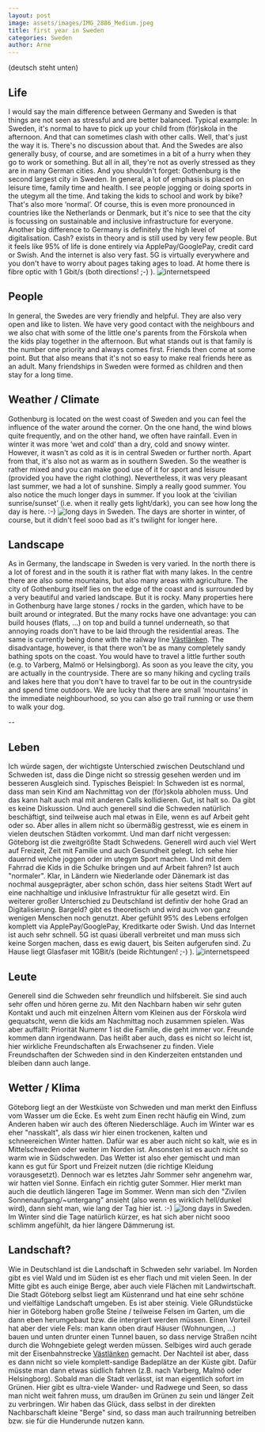 ```yaml
---
layout: post
image: assets/images/IMG_2886_Medium.jpeg
title: first year in Sweden
categories: Sweden
author: Arne
---
```

(deutsch steht unten)

## Life
I would say the main difference between Germany and Sweden is that things are not seen as stressful and are better balanced. Typical example: In Sweden, it's normal to have to pick up your child from (för)skola in the afternoon. And that can sometimes clash with other calls. Well, that's just the way it is. There's no discussion about that.  And the Swedes are also generally busy, of course, and are sometimes in a bit of a hurry when they go to work or something. But all in all, they're not as overly stressed as they are in many German cities. And you shouldn't forget: Gothenburg is the second largest city in Sweden.
In general, a lot of emphasis is placed on leisure time, family time and health. I see people jogging or doing sports in the utegym all the time. And taking the kids to school and work by bike? That's also more ‘normal’. Of course, this is even more pronounced in countries like the Netherlands or Denmark, but it's nice to see that the city is focussing on sustainable and inclusive infrastructure for everyone.
Another big difference to Germany is definitely the high level of digitalisation. Cash? exists in theory and is still used by very few people. But it feels like 95% of life is done entirely via ApplePay/GooglePay, credit card or Swish.
And the internet is also very fast. 5G is virtually everywhere and you don't have to worry about pages taking ages to load. At home there is fibre optic with 1 Gbit/s (both directions! ;-) ).
![internetspeed](assets/images/IMG_0601.jpg)

## People
In general, the Swedes are very friendly and helpful. They are also very open and like to listen. We have very good contact with the neighbours and we also chat with some of the little one's parents from the Förskola when the kids play together in the afternoon. But what stands out is that family is the number one priority and always comes first. Friends then come at some point. But that also means that it's not so easy to make real friends here as an adult. Many friendships in Sweden were formed as children and then stay for a long time.

## Weather / Climate
Gothenburg is located on the west coast of Sweden and you can feel the influence of the water around the corner. On the one hand, the wind blows quite frequently, and on the other hand, we often have rainfall. Even in winter it was more ‘wet and cold’ than a dry, cold and snowy winter. However, it wasn't as cold as it is in central Sweden or further north. Apart from that, it's also not as warm as in southern Sweden. So the weather is rather mixed and you can make good use of it for sport and leisure (provided you have the right clothing). Nevertheless, it was very pleasant last summer, we had a lot of sunshine. Simply a really good summer. You also notice the much longer days in summer. If you look at the ‘civilian sunrise/sunset’ (i.e. when it really gets light/dark), you can see how long the day is here. :-)
![long days in Sweden](/assets/images/IMG_45A2BB58B298-1.jpeg). The days are shorter in winter, of course, but it didn't feel sooo bad as it's twilight for longer here.

## Landscape
As in Germany, the landscape in Sweden is very varied. In the north there is a lot of forest and in the south it is rather flat with many lakes. In the centre there are also some mountains, but also many areas with agriculture. The city of Gothenburg itself lies on the edge of the coast and is surrounded by a very beautiful and varied landscape. But it is rocky. Many properties here in Gothenburg have large stones / rocks in the garden, which have to be built around or integrated. But the many rocks have one advantage: you can build houses (flats, ...) on top and build a tunnel underneath, so that annoying roads don't have to be laid through the residential areas. The same is currently being done with the railway line [Västlänken](https://www.trafikverket.se/vara-projekt/projekt-i-vastra-gotalands-lan/vastlanken/). The disadvantage, however, is that there won't be as many completely sandy bathing spots on the coast. You would have to travel a little further south (e.g. to Varberg, Malmö or Helsingborg). As soon as you leave the city, you are actually in the countryside. There are so many hiking and cycling trails and lakes here that you don't have to travel far to be out in the countryside and spend time outdoors. We are lucky that there are small ‘mountains’ in the immediate neighbourhood, so you can also go trail running or use them to walk your dog.


--
## Leben
Ich würde sagen, der wichtigste Unterschied zwischen Deutschland und Schweden ist, dass die Dinge nicht so stressig gesehen werden und im besseren Ausgleich sind. Typisches Beispiel: In Schweden ist es normal, dass man sein Kind am Nachmittag von der (för)skola abholen muss. Und das kann halt auch mal mit anderen Calls kollidieren. Gut, ist halt so. Da gibt es keine Diskussion.  Und auch generell sind die Schweden natürlich beschäftigt, sind teilweise auch mal etwas in Eile, wenn es auf Arbeit geht oder so. Aber alles in allem nicht so übermäßig gestresst, wie es einem in vielen deutschen Städten vorkommt. Und man darf nicht vergessen: Göteborg ist die zweitgrößte Stadt Schwedens.
Generell wird auch viel Wert auf Freizeit, Zeit mit Familie und auch Gesundheit gelegt. Ich sehe hier dauernd welche joggen oder im utegym Sport machen. Und mit dem Fahrrad die Kids in die Schulke bringen und auf Arbeit fahren? Ist auch "normaler". Klar, in Ländern wie Niederlande oder Dänemark ist das nochmal ausgeprägter, aber schon schön, dass hier seitens Stadt Wert auf eine nachhaltige und inklusive Infrastruktur für alle gesetzt wird.
Ein weiterer großer Unterschied zu Deutschland ist defintiv der hohe Grad an Digitalisierung. Bargeld? gibt es theoretisch und wird auch von ganz wenigen Menschen noch genutzt. Aber gefühlt 95% des Lebens erfolgen komplett via ApplePay/GooglePay, Kreditkarte oder Swish.
Und das Internet ist auch sehr schnell. 5G ist quasi überall verbreitet und man muss sich keine Sorgen machen, dass es ewig dauert, bis Seiten aufgerufen sind. Zu Hause liegt Glasfaser mit 1GBit/s (beide Richtungen! ;-) ).
![internetspeed](/assets/images/IMG_0601.jpg)

## Leute
Generell sind die Schweden sehr freundlich und hilfsbereit. Sie sind auch sehr offen und hören gerne zu. Mit den Nachbarn haben wir sehr guten Kontakt und auch mit einzelnen Ältern vom Kleinen aus der Förskola wird gequatscht, wenn die kids am Nachmittag noch zusammen spielen. Was aber auffällt: Priorität Numemr 1 ist die Familie, die geht immer vor. Freunde kommen dann irgendwann. Das heißt aber auch, dass es nicht so leicht ist, hier wirkliche Freundschaften als Erwachsener zu finden. Viele Freundschaften der Schweden sind in den Kinderzeiten entstanden und bleiben dann auch lange.

## Wetter / Klima
Göteborg liegt an der Westküste von Schweden und man merkt den Einfluss vom Wasser um die Ecke. Es weht zum Einen recht häufig ein Wind, zum Anderen haben wir auch des öfteren Niederschläge. Auch im Winter war es eher "nasskalt", als dass wir hier einen trockenen, kalten und schneereichen Winter hatten. Dafür war es aber auch nicht so kalt, wie es in Mittelschweden oder weiter im Norden ist. Ansonsten ist es auch nicht so warm wie in Südschweden. Das Wetter ist also eher gemischt und man kann es gut für Sport und Freizeit nutzen (die richtige Kleidung vorausgesetzt). Dennoch war es letztes Jahr Sommer sehr angenehm war, wir hatten viel Sonne. Einfach ein richtig guter Sommer. Hier merkt man auch die deutlich längeren Tage im Sommer. Wenn man sich den "Zivilen Sonnenaufgang/~untergang" ansieht (also wenn es wirklich hell/dunkel wird), dann sieht man, wie lang der Tag hier ist. :-)
![long days in Sweden](/assets/images/IMG_45A2BB58B298-1.jpeg). Im Winter sind die Tage natürlich kürzer, es hat sich aber nicht sooo schlimm angefühlt, da hier längere Dämmerung ist.

## Landschaft?
Wie in Deutschland ist die Landschaft in Schweden sehr variabel. Im Norden gibt es viel Wald und im Süden ist es eher flach und mit vielen Seen. In der Mitte gibt es auch einige Berge, aber auch viele Flächen mit Landwirtschaft. Die Stadt Göteborg selbst liegt am Küstenrand und hat eine sehr schöne und vielfältige Landschaft umgeben. Es ist aber steinig. Viele GRundstücke hier in Göteborg haben große Steine / teilweise Felsen im Garten, um die dann eben herumgebaut bzw. die intergriert werden müssen. Einen Vorteil hat aber der viele Fels: man kann oben drauf Häuser (Wohnungen, ...) bauen und unten drunter einen Tunnel bauen, so dass nervige Straßen nciht durch die Wohngebiete gelegt werden müssen. Selbiges wird auch gerade mit der Eisenbahnstrecke [Västlänken](https://www.trafikverket.se/vara-projekt/projekt-i-vastra-gotalands-lan/vastlanken/) gemacht. Der Nachteil ist aber, dass es dann nicht so viele komplett-sandige Badeplätze an der Küste gibt. Dafür müsste man dann etwas südlich fahren (z.B. nach Varberg, Malmö oder Helsingborg). Sobald man die Stadt verlässt, ist man eigentlich sofort im Grünen. Hier gibt es ultra-viele Wander- und Radwege und Seen, so dass man nicht weit fahren muss, um draußen im Grünen zu sein und länger Zeit zu verbringen. Wir haben das Glück, dass selbst in der direkten Nachbarschaft kleine "Berge" sind, so dass man auch trailrunning betreiben bzw. sie für die Hunderunde nutzen kann.
